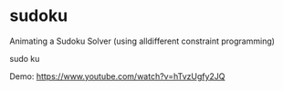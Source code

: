 # sudoku
Animating a Sudoku Solver (using alldifferent constraint programming)

sudo ku

Demo: https://www.youtube.com/watch?v=hTvzUgfy2JQ
